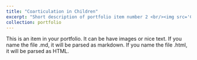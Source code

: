 ```yaml
---
title: "Coarticulation in Children"
excerpt: "Short description of portfolio item number 2 <br/><img src='Coarticulation_klein.png'>"
collection: portfolio
---
```


This is an item in your portfolio. It can be have images or nice text. If you name the file .md, it will be parsed as markdown. If you name the file .html, it will be parsed as HTML. 
